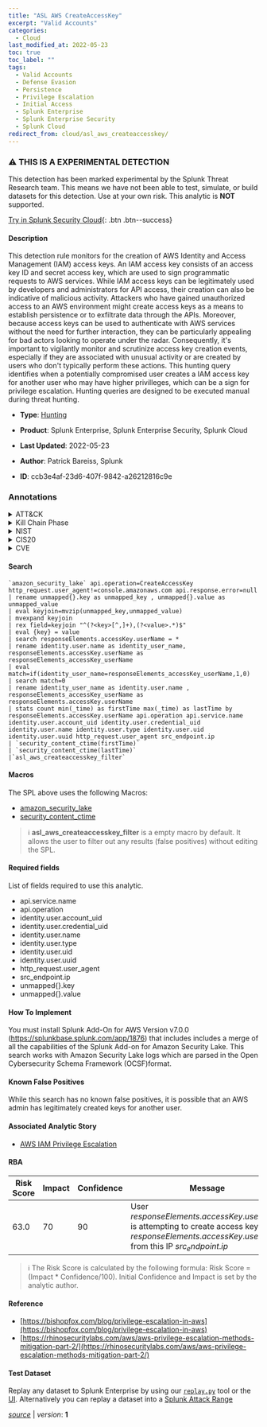 ```yaml
---
title: "ASL AWS CreateAccessKey"
excerpt: "Valid Accounts"
categories:
  - Cloud
last_modified_at: 2022-05-23
toc: true
toc_label: ""
tags:
  - Valid Accounts
  - Defense Evasion
  - Persistence
  - Privilege Escalation
  - Initial Access
  - Splunk Enterprise
  - Splunk Enterprise Security
  - Splunk Cloud
redirect_from: cloud/asl_aws_createaccesskey/
---
```


### :warning: THIS IS A EXPERIMENTAL DETECTION
This detection has been marked experimental by the Splunk Threat Research team. This means we have not been able to test, simulate, or build datasets for this detection. Use at your own risk. This analytic is **NOT** supported.


[Try in Splunk Security Cloud](https://www.splunk.com/en_us/cyber-security.html){: .btn .btn--success}

#### Description

This detection rule monitors for the creation of AWS Identity and Access Management (IAM) access keys. An IAM access key consists of an access key ID and secret access key, which are used to sign programmatic requests to AWS services. While IAM access keys can be legitimately used by developers and administrators for API access, their creation can also be indicative of malicious activity. Attackers who have gained unauthorized access to an AWS environment might create access keys as a means to establish persistence or to exfiltrate data through the APIs. Moreover, because access keys can be used to authenticate with AWS services without the need for further interaction, they can be particularly appealing for bad actors looking to operate under the radar. Consequently, it&#39;s important to vigilantly monitor and scrutinize access key creation events, especially if they are associated with unusual activity or are created by users who don&#39;t typically perform these actions. This hunting query identifies when a potentially compromised user creates a IAM access key for another user who may have higher privilleges, which can be a sign for privilege escalation. Hunting queries are designed to be executed manual during threat hunting.

- **Type**: [Hunting](https://github.com/splunk/security_content/wiki/Detection-Analytic-Types)
- **Product**: Splunk Enterprise, Splunk Enterprise Security, Splunk Cloud

- **Last Updated**: 2022-05-23
- **Author**: Patrick Bareiss, Splunk
- **ID**: ccb3e4af-23d6-407f-9842-a26212816c9e

### Annotations
<details>
  <summary>ATT&CK</summary>

<div markdown="1">

#### [ATT&CK](https://attack.mitre.org/)

| ID          | Technique   | Tactic         |
| ----------- | ----------- |--------------- |
| [T1078](https://attack.mitre.org/techniques/T1078/) | Valid Accounts | Defense Evasion, Persistence, Privilege Escalation, Initial Access |

</div>
</details>


<details>
  <summary>Kill Chain Phase</summary>

<div markdown="1">

* Exploitation
* Installation
* Delivery


</div>
</details>


<details>
  <summary>NIST</summary>

<div markdown="1">

* DE.AE



</div>
</details>

<details>
  <summary>CIS20</summary>

<div markdown="1">

* CIS 10



</div>
</details>

<details>
  <summary>CVE</summary>

<div markdown="1">


</div>
</details>


#### Search

```
`amazon_security_lake` api.operation=CreateAccessKey http_request.user_agent!=console.amazonaws.com api.response.error=null 
| rename unmapped{}.key as unmapped_key , unmapped{}.value as unmapped_value 
| eval keyjoin=mvzip(unmapped_key,unmapped_value) 
| mvexpand keyjoin 
| rex field=keyjoin "^(?<key>[^,]+),(?<value>.*)$" 
| eval {key} = value 
| search responseElements.accessKey.userName = * 
| rename identity.user.name as identity_user_name, responseElements.accessKey.userName as responseElements_accessKey_userName 
| eval match=if(identity_user_name=responseElements_accessKey_userName,1,0) 
| search match=0 
| rename identity_user_name as identity.user.name , responseElements_accessKey_userName as responseElements.accessKey.userName 
| stats count min(_time) as firstTime max(_time) as lastTime by responseElements.accessKey.userName api.operation api.service.name identity.user.account_uid identity.user.credential_uid identity.user.name identity.user.type identity.user.uid identity.user.uuid http_request.user_agent src_endpoint.ip 
| `security_content_ctime(firstTime)` 
| `security_content_ctime(lastTime)` 
|`asl_aws_createaccesskey_filter`
```

#### Macros
The SPL above uses the following Macros:
* [amazon_security_lake](https://github.com/splunk/security_content/blob/develop/macros/amazon_security_lake.yml)
* [security_content_ctime](https://github.com/splunk/security_content/blob/develop/macros/security_content_ctime.yml)

> :information_source:
> **asl_aws_createaccesskey_filter** is a empty macro by default. It allows the user to filter out any results (false positives) without editing the SPL.



#### Required fields
List of fields required to use this analytic.
* api.service.name
* api.operation
* identity.user.account_uid
* identity.user.credential_uid
* identity.user.name
* identity.user.type
* identity.user.uid
* identity.user.uuid
* http_request.user_agent
* src_endpoint.ip
* unmapped{}.key
* unmapped{}.value



#### How To Implement
You must install Splunk Add-On for AWS Version v7.0.0 (https://splunkbase.splunk.com/app/1876) that includes includes a merge of all the capabilities of the Splunk Add-on for Amazon Security Lake. This search works with Amazon Security Lake logs which are parsed in the Open Cybersecurity Schema Framework (OCSF)format.
#### Known False Positives
While this search has no known false positives, it is possible that an AWS admin has legitimately created keys for another user.

#### Associated Analytic Story
* [AWS IAM Privilege Escalation](/stories/aws_iam_privilege_escalation)




#### RBA

| Risk Score  | Impact      | Confidence   | Message      |
| ----------- | ----------- |--------------|--------------|
| 63.0 | 70 | 90 | User $responseElements.accessKey.userName$ is attempting to create access keys for $responseElements.accessKey.userName$ from this IP $src_endpoint.ip$ |


> :information_source:
> The Risk Score is calculated by the following formula: Risk Score = (Impact * Confidence/100). Initial Confidence and Impact is set by the analytic author.


#### Reference

* [https://bishopfox.com/blog/privilege-escalation-in-aws](https://bishopfox.com/blog/privilege-escalation-in-aws)
* [https://rhinosecuritylabs.com/aws/aws-privilege-escalation-methods-mitigation-part-2/](https://rhinosecuritylabs.com/aws/aws-privilege-escalation-methods-mitigation-part-2/)



#### Test Dataset
Replay any dataset to Splunk Enterprise by using our [`replay.py`](https://github.com/splunk/attack_data#using-replaypy) tool or the [UI](https://github.com/splunk/attack_data#using-ui).
Alternatively you can replay a dataset into a [Splunk Attack Range](https://github.com/splunk/attack_range#replay-dumps-into-attack-range-splunk-server)




[*source*](https://github.com/splunk/security_content/tree/develop/detections/experimental/cloud/asl_aws_createaccesskey.yml) \| *version*: **1**